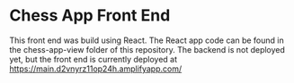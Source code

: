 # Chess App Front End

This front end was build using React.  The React app code can be found in the chess-app-view folder of this repository.
The backend is not deployed yet, but the front end is currently deployed at https://main.d2vnyrz11op24h.amplifyapp.com/
